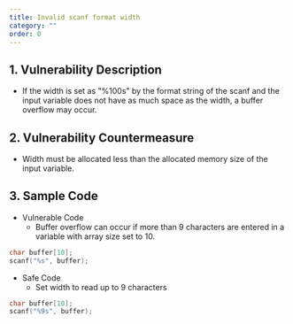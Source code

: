 ```yaml
---
title: Invalid scanf format width
category: ""
order: 0
---
```


## 1. Vulnerability Description
* If the width is set as "%100s" by the format string of the scanf and the input variable does not have as much space as the width, a buffer overflow may occur.

## 2. Vulnerability Countermeasure
* Width must be allocated less than the allocated memory size of the input variable.

## 3. Sample Code
* Vulnerable Code
  * Buffer overflow can occur if more than 9 characters are entered in a variable with array size set to 10.
```c
char buffer[10];
scanf("%s", buffer);
```

* Safe Code
  * Set width to read up to 9 characters
```c
char buffer[10];
scanf("%9s", buffer);
```